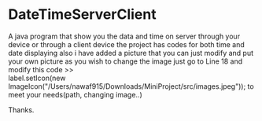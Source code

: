 # DateTimeServerClient
A java program that show you the data and time on server through your device or through a  client device the project has codes for both time and date displaying also i have added a picture that you can just modify and put your own picture as you wish
to change the image just go to Line 18 and modify this code >>     
label.setIcon(new ImageIcon("/Users/nawaf915/Downloads/MiniProject/src/images.jpeg")); 
to meet your needs(path, changing image..)

Thanks.
